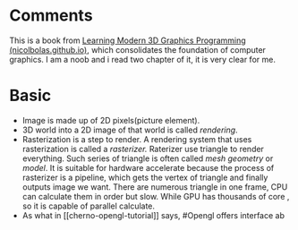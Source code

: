 # Comments

This is a book from [Learning Modern 3D Graphics Programming (nicolbolas.github.io)](https://nicolbolas.github.io/oldtut/index.html), which consolidates the foundation of computer graphics. I am a noob and i read two chapter of it, it is very clear for me.

# Basic
- Image is made up of 2D pixels(picture element).
- 3D world into a 2D image of that world is called _rendering_.
- Rasterization is a step to render. A rendering system that uses rasterization is called a _rasterizer._ Raterizer use triangle to render everything. Such series of triangle is often called _mesh_ _geometry_ or _model_.
   It is suitable for hardware accelerate because the process of rasterizer is a pipeline, which gets the vertex of triangle and finally outputs image we want. There are numerous triangle in one frame, CPU can calculate them in order but slow. While GPU has thousands of core , so it is capable of parallel calculate.
- As what in [[cherno-opengl-tutorial]] says, #Opengl offers interface ab